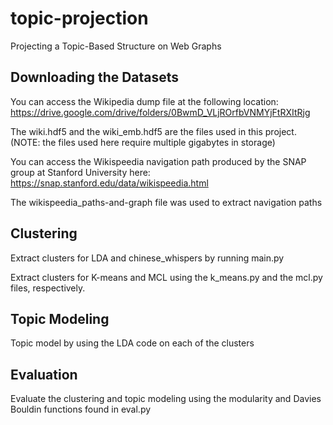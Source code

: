 # topic-projection
Projecting a Topic-Based Structure on Web Graphs

## Downloading the Datasets
You can access the Wikipedia dump file at the following location:
https://drive.google.com/drive/folders/0BwmD_VLjROrfbVNMYjFtRXItRjg

The wiki.hdf5 and the wiki_emb.hdf5 are the files used in this project.
(NOTE: the files used here require multiple gigabytes in storage)

You can access the Wikispeedia navigation path produced by the SNAP group at Stanford University here:
https://snap.stanford.edu/data/wikispeedia.html

The wikispeedia_paths-and-graph file was used to extract navigation paths

## Clustering
Extract clusters for LDA and chinese_whispers by running main.py

Extract clusters for K-means and MCL using the k_means.py and the mcl.py files, respectively.

## Topic Modeling
Topic model by using the LDA code on each of the clusters

##  Evaluation
Evaluate the clustering and topic modeling using the modularity and Davies Bouldin functions found in eval.py
